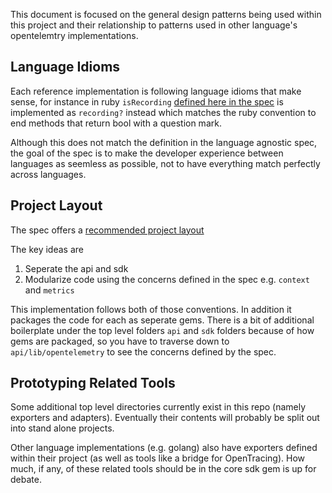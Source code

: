 This document is focused on the general design patterns being used within this project and their relationship to patterns used in other language's opentelemtry implementations.

## Language Idioms
Each reference implementation is following language idioms that make sense, for instance in ruby `isRecording` [defined here in the spec](https://github.com/open-telemetry/opentelemetry-specification/blob/ccbf36374730488548703a65af40d9051d7ab944/specification/api-tracing.md#isrecording) is implemented as `recording?` instead which matches the ruby convention to end methods that return bool with a question mark.

Although this does not match the definition in the language agnostic spec, the goal of the spec is to make the developer experience between languages as seemless as possible, not to have everything match perfectly across languages.

## Project Layout
The spec offers a [recommended project layout](https://github.com/open-telemetry/opentelemetry-specification/blob/8da573bf85ed1a7ff0fbf0998ed45b4738416aa8/specification/library-layout.md)

The key ideas are
1. Seperate the api and sdk
2. Modularize code using the concerns defined in the spec e.g. `context` and `metrics`

This implementation follows both of those conventions. In addition it packages the code for each as seperate gems. There is a bit of additional boilerplate under the top level folders `api` and `sdk` folders because of how gems are packaged, so you have to traverse down to `api/lib/opentelemetry` to see the concerns defined by the spec.

## Prototyping Related Tools
Some additional top level directories currently exist in this repo (namely exporters and adapters). Eventually their contents will probably be split out into stand alone projects.

Other language implementations (e.g. golang) also have exporters defined within their project (as well as tools like a bridge for OpenTracing).  How much, if any, of these related tools should be in the core sdk gem is up for debate.
